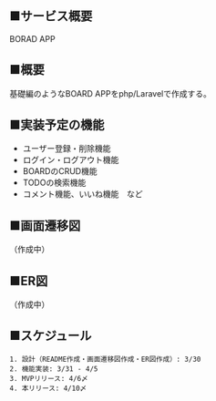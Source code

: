 ## ■サービス概要
BORAD APP

## ■概要
基礎編のようなBOARD APPをphp/Laravelで作成する。

## ■実装予定の機能
 - ユーザー登録・削除機能
 - ログイン・ログアウト機能
 - BOARDのCRUD機能
 - TODOの検索機能
 - コメント機能、いいね機能　など

## ■画面遷移図
（作成中）

## ■ER図
（作成中）

## ■スケジュール

```
1. 設計（README作成・画面遷移図作成・ER図作成）: 3/30
2. 機能実装: 3/31 - 4/5
3. MVPリリース: 4/6〆
4. 本リリース: 4/10〆
```
